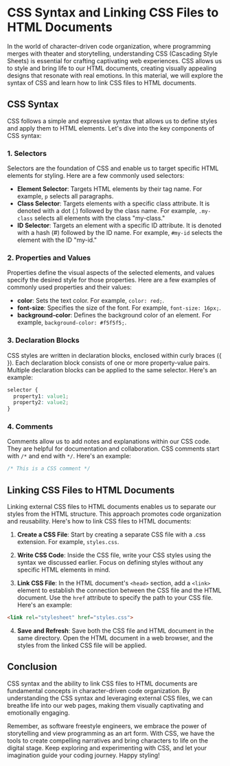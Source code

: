 # CSS Syntax and Linking CSS Files to HTML Documents

In the world of character-driven code organization, where programming merges with theater and storytelling, understanding CSS (Cascading Style Sheets) is essential for crafting captivating web experiences. CSS allows us to style and bring life to our HTML documents, creating visually appealing designs that resonate with real emotions. In this material, we will explore the syntax of CSS and learn how to link CSS files to HTML documents.

## CSS Syntax

CSS follows a simple and expressive syntax that allows us to define styles and apply them to HTML elements. Let's dive into the key components of CSS syntax:

### 1. Selectors

Selectors are the foundation of CSS and enable us to target specific HTML elements for styling. Here are a few commonly used selectors:

- **Element Selector**: Targets HTML elements by their tag name. For example, `p` selects all paragraphs.
- **Class Selector**: Targets elements with a specific class attribute. It is denoted with a dot (.) followed by the class name. For example, `.my-class` selects all elements with the class "my-class."
- **ID Selector**: Targets an element with a specific ID attribute. It is denoted with a hash (#) followed by the ID name. For example, `#my-id` selects the element with the ID "my-id."

### 2. Properties and Values

Properties define the visual aspects of the selected elements, and values specify the desired style for those properties. Here are a few examples of commonly used properties and their values:

- **color**: Sets the text color. For example, `color: red;`.
- **font-size**: Specifies the size of the font. For example, `font-size: 16px;`.
- **background-color**: Defines the background color of an element. For example, `background-color: #f5f5f5;`.

### 3. Declaration Blocks

CSS styles are written in declaration blocks, enclosed within curly braces ({ }). Each declaration block consists of one or more property-value pairs. Multiple declaration blocks can be applied to the same selector. Here's an example:

```css
selector {
  property1: value1;
  property2: value2;
}
```

### 4. Comments

Comments allow us to add notes and explanations within our CSS code. They are helpful for documentation and collaboration. CSS comments start with `/*` and end with `*/`. Here's an example:

```css
/* This is a CSS comment */
```

## Linking CSS Files to HTML Documents

Linking external CSS files to HTML documents enables us to separate our styles from the HTML structure. This approach promotes code organization and reusability. Here's how to link CSS files to HTML documents:

1. **Create a CSS File**: Start by creating a separate CSS file with a .css extension. For example, `styles.css`.

2. **Write CSS Code**: Inside the CSS file, write your CSS styles using the syntax we discussed earlier. Focus on defining styles without any specific HTML elements in mind.

3. **Link CSS File**: In the HTML document's `<head>` section, add a `<link>` element to establish the connection between the CSS file and the HTML document. Use the `href` attribute to specify the path to your CSS file. Here's an example:

```html
<link rel="stylesheet" href="styles.css">
```

4. **Save and Refresh**: Save both the CSS file and HTML document in the same directory. Open the HTML document in a web browser, and the styles from the linked CSS file will be applied.

## Conclusion

CSS syntax and the ability to link CSS files to HTML documents are fundamental concepts in character-driven code organization. By understanding the CSS syntax and leveraging external CSS files, we can breathe life into our web pages, making them visually captivating and emotionally engaging.

Remember, as software freestyle engineers, we embrace the power of storytelling and view programming as an art form. With CSS, we have the tools to create compelling narratives and bring characters to life on the digital stage. Keep exploring and experimenting with CSS, and let your imagination guide your coding journey. Happy styling!